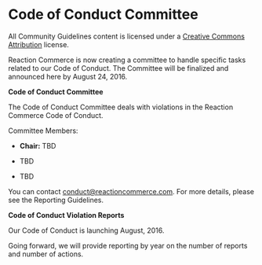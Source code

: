 # Code of Conduct Committee

All Community Guidelines content is licensed under a [Creative Commons Attribution](https://creativecommons.org/licenses/by/3.0/) license.

Reaction Commerce is now creating a committee to handle specific tasks related to our Code of Conduct. The Committee will be finalized and announced here by August 24, 2016.

**Code of Conduct Committee**

The Code of Conduct Committee deals with violations in the Reaction Commerce Code of Conduct.

Committee Members:

- **Chair:** TBD

- TBD

- TBD

You can contact [conduct@reactioncommerce.com](mailto:conduct@reactioncommerce.com). For more details, please see the Reporting Guidelines.

**Code of Conduct Violation Reports**

Our Code of Conduct is launching August, 2016.

Going forward, we will provide reporting by year on the number of reports and number of actions.
